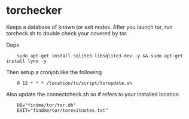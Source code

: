 # torchecker
Keeps a database of known tor exit nodes. After you launch tor, run torcheck.sh to double check your covered by tor.

Deps

		sudo apt-get install sqlite3 libsqlite3-dev -y && sudo apt-get install lynx -y

Then setup a cronjob like the following
		
		0 12 * * * /location/to/script/torupdate.sh

Also update the connectcheck.sh so if refers to your installed location

		DB="findme/tor/tor.db"
		EXIT="findme/tor/torexitnotes.txt"
